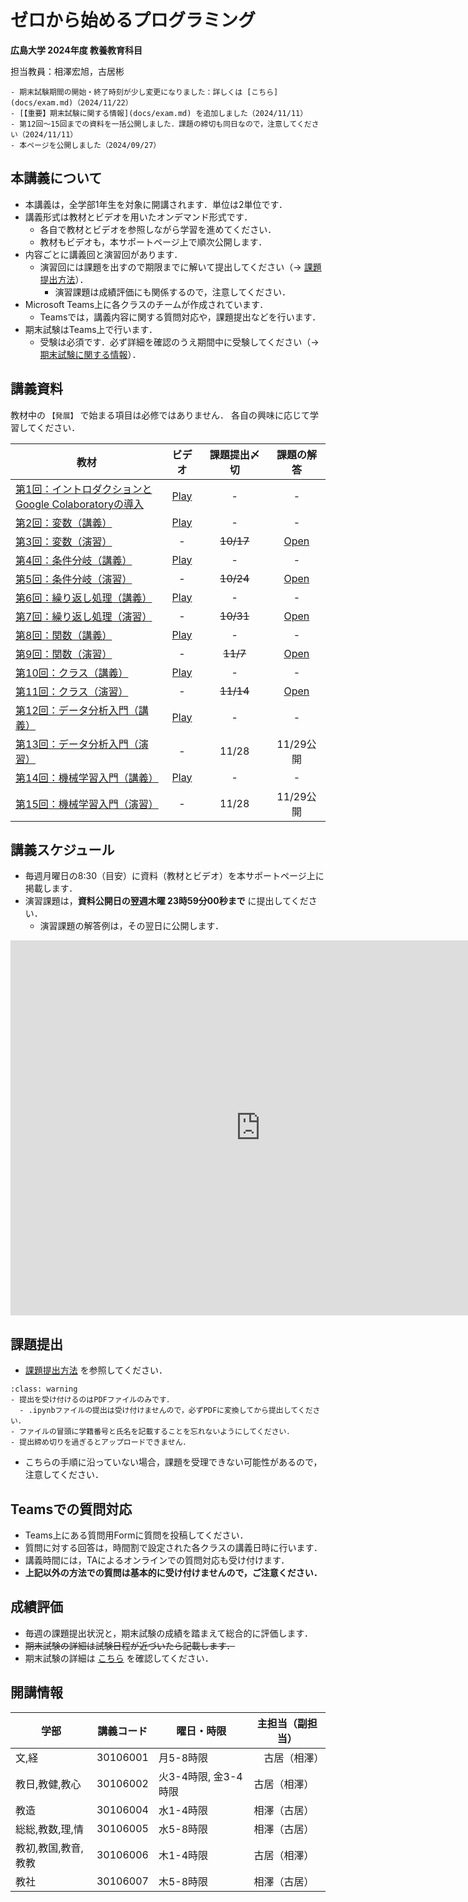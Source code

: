 # ゼロから始めるプログラミング

**広島大学 2024年度 教養教育科目**

担当教員：相澤宏旭，古居彬

````{card} お知らせ
- 期末試験期間の開始・終了時刻が少し変更になりました：詳しくは [こちら](docs/exam.md)（2024/11/22）
- [【重要】期末試験に関する情報](docs/exam.md) を追加しました（2024/11/11）
- 第12回〜15回までの資料を一括公開しました．課題の締切も同日なので，注意してください（2024/11/11）
- 本ページを公開しました（2024/09/27）
````

## 本講義について

- 本講義は，全学部1年生を対象に開講されます．単位は2単位です．
- 講義形式は教材とビデオを用いたオンデマンド形式です．
  - 各自で教材とビデオを参照しながら学習を進めてください．
  - 教材もビデオも，本サポートページ上で順次公開します．
- 内容ごとに講義回と演習回があります．
  - 演習回には課題を出すので期限までに解いて提出してください（→ [課題提出方法](docs/submission/submission.md)）．
    - 演習課題は成績評価にも関係するので，注意してください．
- Microsoft Teams上に各クラスのチームが作成されています．
  - Teamsでは，講義内容に関する質問対応や，課題提出などを行います．
- 期末試験はTeams上で行います．
  - 受験は必須です．必ず詳細を確認のうえ期間中に受験してください（→ [期末試験に関する情報](docs/exam.md)）．

## 講義資料

教材中の `【発展】` で始まる項目は必修ではありません．
各自の興味に応じて学習してください．

| 教材 | ビデオ | 課題提出〆切 | 課題の解答 |
| ---- | :----: | :----: | :----: |
| [第1回：イントロダクションと<br>Google Colaboratoryの導入](docs/01/introduction_and_setup.ipynb) | [Play](https://hiroshimauniv-my.sharepoint.com/:v:/g/personal/furui_hiroshima-u_ac_jp/ERki-foH6O9Fkf9b56c6FhcBKsL_b9OpOukHoupVeAKbkA) | - | - |
| [第2回：変数（講義）](docs/02/variables_and_data_types.ipynb) | [Play](https://hiroshimauniv-my.sharepoint.com/:v:/g/personal/furui_hiroshima-u_ac_jp/Ebw0RCmXjpFArr6WbBJTcNoB40vgANB9sdyK1E9A2OJqEg) | - | - |
| [第3回：変数（演習）](docs/03/exercise_variables_and_data_types.ipynb) | - | <del>10/17</del> | [Open](docs/03_ans/answer_variables_and_data_types.ipynb) |
| [第4回：条件分岐（講義）](docs/04/conditional_branch.ipynb) | [Play](https://hiroshimauniv-my.sharepoint.com/:v:/g/personal/furui_hiroshima-u_ac_jp/EbgTnLq0KlJCiyEOXb6DMDQBtf_cujtb99byaKZQGqJJrw) | - | - |
| [第5回：条件分岐（演習）](docs/05/exercise_conditional_branch.ipynb) | - | <del>10/24</del> | [Open](docs/05_ans/answer_conditional_branch.ipynb) |
| [第6回：繰り返し処理（講義）](docs/06/loops.ipynb) | [Play](https://hiroshimauniv-my.sharepoint.com/:v:/g/personal/furui_hiroshima-u_ac_jp/Efn0HJbiNCNAr_W3PkKpEBkBWKhH9Xq-efOWb2AahHRbsQ) | - | - |
| [第7回：繰り返し処理（演習）](docs/07/exercise_loops.ipynb)  | - | <del>10/31</del> | [Open](docs/07_ans/answer_loops.ipynb) |
| [第8回：関数（講義）](docs/08/functions_and_scope.ipynb) | [Play](https://hiroshimauniv-my.sharepoint.com/:v:/g/personal/furui_hiroshima-u_ac_jp/EQTxkkyhYWBOo-DoXJepy3IBYGp6qV_gXf-V_dHnYuFuHg) | - | - |
| [第9回：関数（演習）](docs/09/exercise_functions_and_scope.ipynb) |- | <del>11/7</del> | [Open](docs/09_ans/answer_functions_and_scope.ipynb) |
| [第10回：クラス（講義）](docs/10/class.ipynb) | [Play](https://hiroshimauniv-my.sharepoint.com/:v:/g/personal/furui_hiroshima-u_ac_jp/EYuiwC6E6ShHr8cZpnYEr1QBaKiC8y2bIGFbHHY0CFGjbA) | - | - |
| [第11回：クラス（演習）](docs/11/exercise_class.ipynb)  | - | <del>11/14</del> | [Open](docs/11_ans/answer_class.ipynb) |
| [第12回：データ分析入門（講義）](docs/12/introduction_to_data_analysis.ipynb) | [Play](https://hiroshimauniv-my.sharepoint.com/:v:/g/personal/furui_hiroshima-u_ac_jp/EUCcEhx8-BZGpOR65IGiYqsBmguwLUVXcm3yHdOyJW0Qbw) | - | - |
| [第13回：データ分析入門（演習）](docs/13/exercise_introduction_to_data_analysis.ipynb)  | - | 11/28 | 11/29公開 |
| [第14回：機械学習入門（講義）](docs/14/introduction_to_machine_learning.ipynb) | [Play](https://hiroshimauniv-my.sharepoint.com/:v:/g/personal/furui_hiroshima-u_ac_jp/ES6Fanh2ZVdPrmBPK6rpB_IBXL8slC-VfZHhahXdU-Stuw) | - | - |
| [第15回：機械学習入門（演習）](docs/15/exercise_introduction_to_machine_learning.ipynb)  | - | 11/28 | 11/29公開 |

## 講義スケジュール

- 毎週月曜日の8:30（目安）に資料（教材とビデオ）を本サポートページ上に掲載します．
- 演習課題は，**資料公開日の翌週木曜 23時59分00秒まで** に提出してください．
  - 演習課題の解答例は，その翌日に公開します．

<iframe src="https://calendar.google.com/calendar/embed?src=zeropro.hu%40gmail.com&ctz=Asia%2FTokyo" style="border: 0" width="800" height="600" frameborder="0" scrolling="no"></iframe>


## 課題提出

- [課題提出方法](docs/submission/submission.md) を参照してください．

`````{admonition} 課題提出時の注意
:class: warning
- 提出を受け付けるのはPDFファイルのみです．
  - .ipynbファイルの提出は受け付けませんので，必ずPDFに変換してから提出してください．
- ファイルの冒頭に学籍番号と氏名を記載することを忘れないようにしてください．
- 提出締め切りを過ぎるとアップロードできません．
`````

- こちらの手順に沿っていない場合，課題を受理できない可能性があるので，注意してください．


## Teamsでの質問対応

- Teams上にある質問用Formに質問を投稿してください．
- 質問に対する回答は，時間割で設定された各クラスの講義日時に行います．
- 講義時間には，TAによるオンラインでの質問対応も受け付けます．
- **上記以外の方法での質問は基本的に受け付けませんので，ご注意ください．**


## 成績評価

- 毎週の課題提出状況と，期末試験の成績を踏まえて総合的に評価します．
- <del>期末試験の詳細は試験日程が近づいたら記載します．</del>
- 期末試験の詳細は [こちら](docs/exam.md) を確認してください．


## 開講情報

| 学部 | 講義コード | 曜日・時限 | 主担当（副担当） |
| ---- | ---- | ---- | ---- |
| 文,経 |  30106001 | 月5-8時限 |　古居（相澤） |
| 教日,教健,教心 |  30106002 | 火3-4時限, 金3-4時限 | 古居（相澤） |
| 教造 |  30106004 | 水1-4時限 | 相澤（古居） |
| 総総,教数,理,情 |  30106005 | 水5-8時限 | 相澤（古居） |
| 教初,教国,教音,教教 |  30106006 | 木1-4時限 | 古居（相澤） |
| 教社 |  30106007 | 木5-8時限 |相澤（古居） |
